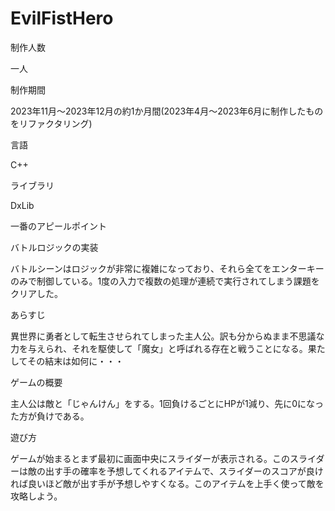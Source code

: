 # EvilFistHero

制作人数

一人

制作期間

2023年11月～2023年12月の約1か月間(2023年4月～2023年6月に制作したものをリファクタリング)

言語

C++

ライブラリ

DxLib

一番のアピールポイント

バトルロジックの実装

バトルシーンはロジックが非常に複雑になっており、それら全てをエンターキーのみで制御している。1度の入力で複数の処理が連続で実行されてしまう課題をクリアした。

あらすじ

異世界に勇者として転生させられてしまった主人公。訳も分からぬまま不思議な力を与えられ、それを駆使して「魔女」と呼ばれる存在と戦うことになる。果たしてその結末は如何に・・・

ゲームの概要

主人公は敵と「じゃんけん」をする。1回負けるごとにHPが1減り、先に0になった方が負けである。

遊び方

ゲームが始まるとまず最初に画面中央にスライダーが表示される。このスライダーは敵の出す手の確率を予想してくれるアイテムで、スライダーのスコアが良ければ良いほど敵が出す手が予想しやすくなる。このアイテムを上手く使って敵を攻略しよう。

